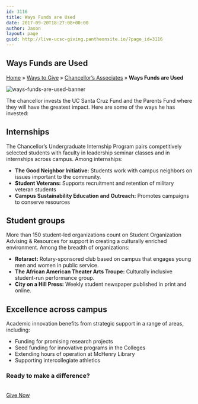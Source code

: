 ```yaml
---
id: 3116
title: Ways Funds are Used
date: 2017-09-20T18:27:08+00:00
author: Jason
layout: page
guid: http://live-ucsc-giving.pantheonsite.io/?page_id=3116
---
```

## Ways Funds are Used  


<p id="breadcrumbs">
  <a href="https://giving.ucsc.edu/" rel="v:url" property="v:title">Home</a> » <a href="https://giving.ucsc.edu/ways-to-give/" rel="v:url" property="v:title">Ways to Give</a> » <a href="https://giving.ucsc.edu/ways-to-give/chancellors-associates/" rel="v:url" property="v:title">Chancellor&#8217;s Associates</a> » <strong>Ways Funds are Used</strong>
</p>

<img src="http://live-ucsc-giving.pantheonsite.io/wp-content/uploads/2017/09/ways-funds-are-used-banner.jpg" alt="ways-funds-are-used-banner" itemprop="image" /> 

The chancellor invests the UC Santa Cruz Fund and the Parents Fund where they will have the greatest impact. Here are some of the ways he has invested:

## Internships

The Chancellor&#8217;s Undergraduate Internship Program pairs competitively selected students with faculty in leadership seminar classes and in internships across campus. Among internships:

  * **The Good Neighbor Initiative:** Students work with campus neighbors on issues important to the community.
  * **Student Veterans:** Supports recruitment and retention of military veteran students
  * **Campus Sustainability Education and Outreach:** Promotes campaigns to conserve resources

## Student groups

More than 150 student-led organizations count on Student Organization Advising & Resources for support in creating a culturally enriched environment. Among the breadth of organizations:

  * **Rotaract:** Rotary-sponsored club based on campus that engages young men and women in public service.
  * **The African American Theater Arts Troupe:** Culturally inclusive student-run performance group.
  * **City on a Hill Press:** Weekly student newspaper published in print and online.

## Excellence across campus

Academic innovation benefits from strategic support in a range of areas, including:

  * Funding for promising research projects
  * Seed funding for innovative programs in the Colleges
  * Extending hours of operation at McHenry Library
  * Supporting intercollegiate athletics

### Ready to make a difference?

<a href="http://connect.ucsc.edu/givenow" target="_self" role="button"><br /> Give Now<br /> </a>